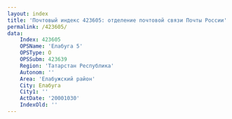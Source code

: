 ```yaml
---
layout: index
title: 'Почтовый индекс 423605: отделение почтовой связи Почты России'
permalink: /423605/
data:
    Index: 423605
    OPSName: 'Елабуга 5'
    OPSType: О
    OPSSubm: 423639
    Region: 'Татарстан Республика'
    Autonom: ''
    Area: 'Елабужский район'
    City: Елабуга
    City1: ''
    ActDate: '20001030'
    IndexOld: ''
---
```

